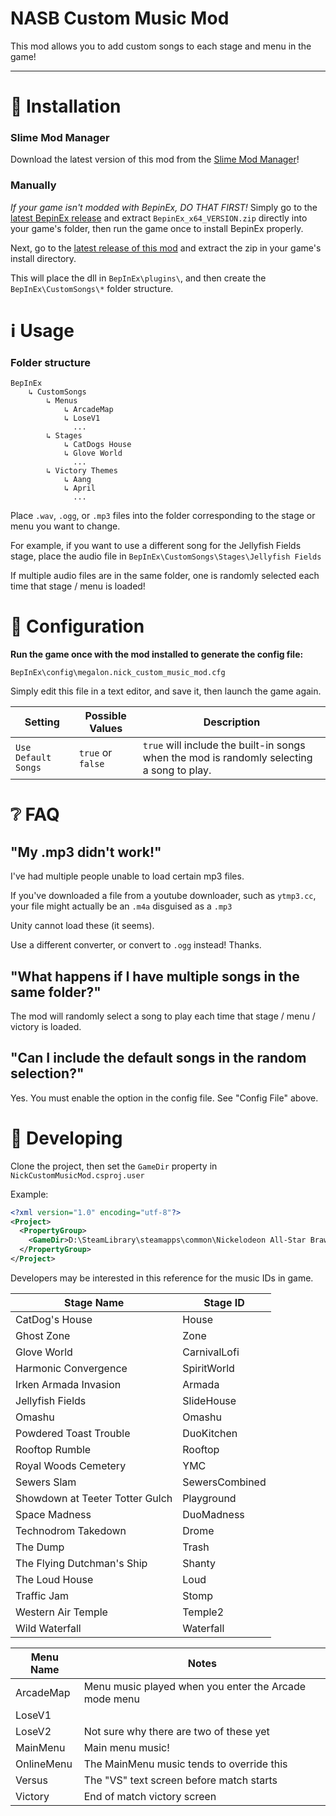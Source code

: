 # NASB Custom Music Mod

This mod allows you to add custom songs to each stage and menu in the game!
_____

# 🚀 Installation

### Slime Mod Manager

Download the latest version of this mod from the [Slime Mod Manager](https://github.com/legoandmars/SlimeModManager/releases/latest)!

### Manually

*If your game isn't modded with BepinEx, DO THAT FIRST!*
Simply go to the [latest BepinEx release](https://github.com/BepInEx/BepInEx/releases) and extract `BepinEx_x64_VERSION.zip` directly into your game's folder, then run the game once to install BepinEx properly.

Next, go to the [latest release of this mod](https://github.com/megalon/NickCustomMusicMod/releases/latest) and extract the zip in your game's install directory.

This will place the dll in `BepInEx\plugins\`, and then create the `BepInEx\CustomSongs\*` folder structure.

# ℹ Usage

### Folder structure
```
BepInEx
    ↳ CustomSongs
        ↳ Menus
            ↳ ArcadeMap
            ↳ LoseV1
              ...
        ↳ Stages
            ↳ CatDogs House
            ↳ Glove World
              ...
        ↳ Victory Themes
            ↳ Aang
            ↳ April
              ...
```

Place `.wav`, `.ogg`, or `.mp3` files into the folder corresponding to the stage or menu you want to change.

For example, if you want to use a different song for the Jellyfish Fields stage, place the audio file in `BepInEx\CustomSongs\Stages\Jellyfish Fields`

If multiple audio files are in the same folder, one is randomly selected each time that stage / menu is loaded!

# 📝 Configuration

**Run the game once with the mod installed to generate the config file:**

`BepInEx\config\megalon.nick_custom_music_mod.cfg`

Simply edit this file in a text editor, and save it, then launch the game again.

| Setting | Possible Values | Description |
|-----|-----|-----|
| `Use Default Songs` | `true` or `false` | `true` will include the built-in songs when the mod is randomly selecting a song to play. |


# ❔ FAQ

## "My .mp3 didn't work!"
I've had multiple people unable to load certain mp3 files.

If you've downloaded a file from a youtube downloader, such as `ytmp3.cc`, your file might actually be an `.m4a` disguised as a `.mp3`

Unity cannot load these (it seems).

Use a different converter, or convert to `.ogg` instead! Thanks.

## "What happens if I have multiple songs in the same folder?"

The mod will randomly select a song to play each time that stage / menu / victory is loaded.

## "Can I include the default songs in the random selection?"

Yes. You must enable the option in the config file. See "Config File" above.

# 🔧 Developing

Clone the project, then set the `GameDir` property in `NickCustomMusicMod.csproj.user`

Example:
```xml
<?xml version="1.0" encoding="utf-8"?>
<Project>
  <PropertyGroup>
    <GameDir>D:\SteamLibrary\steamapps\common\Nickelodeon All-Star Brawl</GameDir>
  </PropertyGroup>
</Project>
```

Developers may be interested in this reference for the music IDs in game.

| Stage Name | Stage ID |
|----------|--------|
| CatDog's House | House |
| Ghost Zone | Zone |
| Glove World | CarnivalLofi |
| Harmonic Convergence | SpiritWorld |
| Irken Armada Invasion | Armada |
| Jellyfish Fields | SlideHouse |
| Omashu | Omashu |
| Powdered Toast Trouble | DuoKitchen |
| Rooftop Rumble | Rooftop |
| Royal Woods Cemetery | YMC |
| Sewers Slam | SewersCombined |
| Showdown at Teeter Totter Gulch | Playground |
| Space Madness | DuoMadness |
| Technodrom Takedown | Drome |
| The Dump | Trash |
| The Flying Dutchman's Ship | Shanty |
| The Loud House | Loud |
| Traffic Jam | Stomp |
| Western Air Temple | Temple2 |
| Wild Waterfall | Waterfall |

| Menu Name | Notes |
|-----------|-------|
| ArcadeMap | Menu music played when you enter the Arcade mode menu|
| LoseV1 | |
| LoseV2 | Not sure why there are two of these yet |
| MainMenu | Main menu music! |
| OnlineMenu | The MainMenu music tends to override this |
| Versus | The "VS" text screen before match starts |
| Victory | End of match victory screen|
